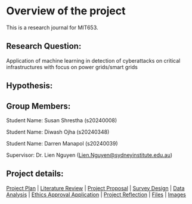 # Overview of the project

This is a research journal for MIT653.

## Research Question:

Application of machine learning in detection of cyberattacks on critical infrastructures with focus on power grids/smart grids





## Hypothesis:


## Group Members:
Student Name: Susan Shrestha (s20240008)

Student Name: Diwash Ojha (s20240348)

Student Name: Darren Manapol (s20240039)

Supervisor: Dr. Lien Nguyen (Lien.Nguyen@sydneyinstitute.edu.au)

## Project details:

[Project Plan](ProjectPlan.md) | [Literature Review](LiteratureReview.md) | [Project Proposal](ProjectProposal.md) | [Survey Design](SurveyDesign.md) |
[Data Analysis](DataAnalysis.md) | [Ethics Approval Application](EthicsApprovalApplication.md) | [Project Reflection](ProjectReflection.md) |
[Files](Files) | [Images](Images)


